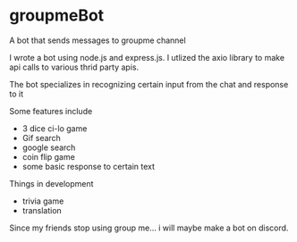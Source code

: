 # groupmeBot

A bot that sends messages to groupme channel 

I wrote a bot using node.js and express.js. 
I utlized the axio library to make api calls to various thrid party apis. 

The bot specializes in recognizing certain input from the chat and response to it 

Some features include
- 3 dice ci-lo game 
- Gif search 
- google search 
- coin flip game 
- some basic response to certain text 

Things in development 
- trivia game 
- translation 

Since my friends stop using group me... i will maybe make a bot on discord. 
